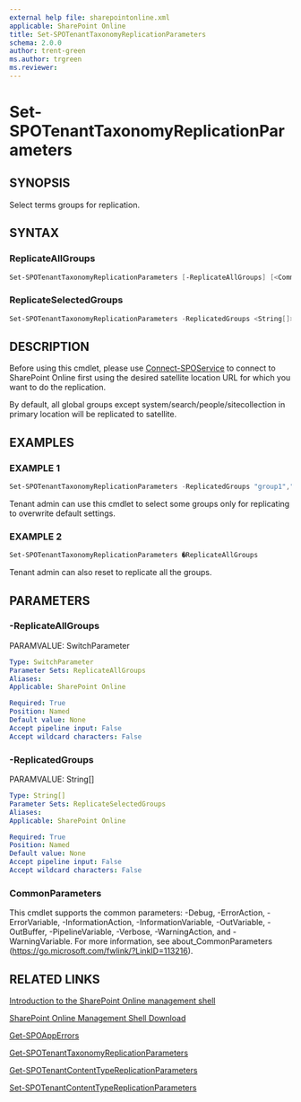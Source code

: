```yaml
---
external help file: sharepointonline.xml
applicable: SharePoint Online
title: Set-SPOTenantTaxonomyReplicationParameters
schema: 2.0.0
author: trent-green
ms.author: trgreen
ms.reviewer:
---
```


# Set-SPOTenantTaxonomyReplicationParameters

## SYNOPSIS
Select terms groups for replication.


## SYNTAX

### ReplicateAllGroups
```powershell
Set-SPOTenantTaxonomyReplicationParameters [-ReplicateAllGroups] [<CommonParameters>]
```

### ReplicateSelectedGroups
```powershell
Set-SPOTenantTaxonomyReplicationParameters -ReplicatedGroups <String[]> [<CommonParameters>]
```

## DESCRIPTION
Before using this cmdlet, please use [Connect-SPOService](Connect-SPOService) to connect to SharePoint Online first using the desired satellite location URL for which you want to do the replication.

By default, all global groups except system/search/people/sitecollection in primary location will be replicated to
satellite. 


## EXAMPLES

### EXAMPLE 1
```powershell
Set-SPOTenantTaxonomyReplicationParameters -ReplicatedGroups "group1","group2"
```
Tenant admin can use this cmdlet to select some groups only for replicating to overwrite default settings. 

### EXAMPLE 2
```powershell
Set-SPOTenantTaxonomyReplicationParameters �ReplicateAllGroups
```
Tenant admin can also reset to replicate all the groups.



## PARAMETERS

### -ReplicateAllGroups
PARAMVALUE: SwitchParameter


```yaml
Type: SwitchParameter
Parameter Sets: ReplicateAllGroups
Aliases: 
Applicable: SharePoint Online

Required: True
Position: Named
Default value: None
Accept pipeline input: False
Accept wildcard characters: False
```

### -ReplicatedGroups
PARAMVALUE: String[]


```yaml
Type: String[]
Parameter Sets: ReplicateSelectedGroups
Aliases: 
Applicable: SharePoint Online

Required: True
Position: Named
Default value: None
Accept pipeline input: False
Accept wildcard characters: False
```

### CommonParameters
This cmdlet supports the common parameters: -Debug, -ErrorAction, -ErrorVariable, -InformationAction, -InformationVariable, -OutVariable, -OutBuffer, -PipelineVariable, -Verbose, -WarningAction, and -WarningVariable. For more information, see about_CommonParameters (https://go.microsoft.com/fwlink/?LinkID=113216).


## RELATED LINKS

[Introduction to the SharePoint Online management shell](https://support.office.com/en-us/article/introduction-to-the-sharepoint-online-management-shell-c16941c3-19b4-4710-8056-34c034493429)

[SharePoint Online Management Shell Download](https://www.microsoft.com/en-US/download/details.aspx?id=35588)

[Get-SPOAppErrors](Get-SPOAppErrors.md)

[Get-SPOTenantTaxonomyReplicationParameters](Get-SPOTenantTaxonomyReplicationParameters.md)

[Get-SPOTenantContentTypeReplicationParameters](Get-SPOTenantContentTypeReplicationParameters.md)

[Set-SPOTenantContentTypeReplicationParameters](Set-SPOTenantContentTypeReplicationParameters.md)

